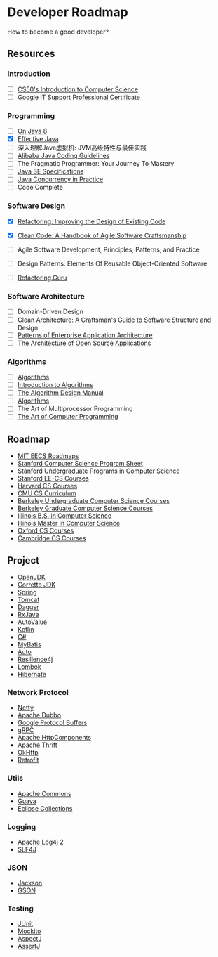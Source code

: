 # Developer Roadmap

How to become a good developer?

## Resources

### Introduction

- [ ] [CS50's Introduction to Computer Science](https://www.edx.org/course/introduction-computer-science-harvardx-cs50x)
- [ ] [Google IT Support Professional Certificate](https://www.coursera.org/professional-certificates/google-it-support)

### Programming

- [ ] [On Java 8](https://www.onjava8.com/)
- [X] [Effective Java](https://sjsdfg.github.io/effective-java-3rd-chinese/)
- [ ] 深入理解Java虚拟机: JVM高级特性与最佳实践
- [ ] [Alibaba Java Coding Guidelines](https://github.com/alibaba/p3c)
- [ ] The Pragmatic Programmer: Your Journey To Mastery
- [ ] [Java SE Specifications](https://docs.oracle.com/javase/specs/index.html)
- [ ] [Java Concurrency in Practice](https://jcip.net/)
- [ ] Code Complete

### Software Design

- [X] [Refactoring: Improving the Design of Existing Code](https://refactoring.com/)
- [X] [Clean Code: A Handbook of Agile Software Craftsmanship](http://cleancoder.com)
- [ ] Agile Software Development, Principles, Patterns, and Practice
- [ ] Design Patterns: Elements Of Reusable Object-Oriented Software
- [ ] [Refactoring.Guru](https://refactoring.guru/)


### Software Architecture

- [ ] Domain-Driven Design
- [ ] Clean Architecture: A Craftsman's Guide to Software Structure and Design
- [ ] [Patterns of Enterprise Application Architecture](https://www.martinfowler.com/books/eaa.html)
- [ ] [The Architecture of Open Source Applications](http://aosabook.org/)

### Algorithms

- [ ] [Algorithms](https://algs4.cs.princeton.edu/home/)
- [ ] [Introduction to Algorithms](https://mitpress.mit.edu/books/introduction-algorithms-fourth-edition)
- [ ] [The Algorithm Design Manual](http://www.algorist.com/)
- [ ] [Algorithms](http://jeffe.cs.illinois.edu/teaching/algorithms/)
- [ ] The Art of Multiprocessor Programming
- [ ] [The Art of Computer Programming](https://www-cs-faculty.stanford.edu/~knuth/taocp.html)

## Roadmap

* [MIT EECS Roadmaps](https://www.eecs.mit.edu/docs/ug/freshman_roadmaps.pdf)
* [Stanford Computer Science Program Sheet](https://cs.stanford.edu/degrees/undergrad/ProgramSheets.shtml)
* [Stanford Undergraduate Programs in Computer Science](https://exploredegrees.stanford.edu/schoolofengineering/computerscience/#courseinventory)
* [Stanford EE-CS Courses](https://ee.stanford.edu/eecs)
* [Harvard CS Courses](https://harvardcs.info/concentration/courses/)
* [CMU CS Curriculum](https://www.csd.cs.cmu.edu/academics/undergraduate/requirements)
* [Berkeley Undergraduate Computer Science Courses](http://guide.berkeley.edu/undergraduate/degree-programs/computer-science/#coursestext)
* [Berkeley Graduate Computer Science Courses](http://guide.berkeley.edu/graduate/degree-programs/computer-science/#coursestext)
* [Illinois B.S. in Computer Science](https://cs.illinois.edu/academics/undergraduate/degree-program-options/bs-computer-science)
* [Illinois Master in Computer Science](https://cs.illinois.edu/academics/graduate/ms-program)
* [Oxford CS Courses](https://www.cs.ox.ac.uk/teaching/courses/)
* [Cambridge CS Courses](https://www.cl.cam.ac.uk/teaching/2021/)

## Project

* [OpenJDK](http://openjdk.java.net/)
* [Corretto JDK](https://github.com/corretto)
* [Spring](https://github.com/spring-projects)
* [Tomcat](https://github.com/apache/tomcat)
* [Dagger](https://github.com/google/dagger)
* [RxJava](https://github.com/ReactiveX/RxJava)
* [AutoValue](https://github.com/google/auto/tree/master/value)
* [Kotlin](https://kotlinlang.org/api/latest/jvm/stdlib/kotlin.collections/)
* [C#](https://referencesource.microsoft.com/#mscorlib,namespaces)
* [MyBatis](https://github.com/mybatis/mybatis-3)
* [Auto](https://github.com/google/auto)
* [Resilience4j](https://github.com/resilience4j/resilience4j)
* [Lombok](https://github.com/projectlombok/lombok)
* [Hibernate](https://github.com/hibernate/)

### Network Protocol

* [Netty](https://github.com/netty/netty)
* [Apache Dubbo](https://github.com/apache/dubbo)
* [Google Protocol Buffers](https://github.com/protocolbuffers/protobuf)
* [gRPC](https://github.com/grpc)
* [Apache HttpComponents](https://hc.apache.org/)
* [Apache Thrift](https://github.com/apache/thrift)
* [OkHttp](https://github.com/square/okhttp/)
* [Retrofit](https://github.com/square/retrofit)

### Utils

* [Apache Commons](https://commons.apache.org/)
* [Guava](https://github.com/google/guava)
* [Eclipse Collections](https://github.com/eclipse/eclipse-collections)

### Logging

* [Apache Log4j 2](https://github.com/apache/logging-log4j2)
* [SLF4J](https://github.com/qos-ch/slf4j)

### JSON

* [Jackson](https://github.com/FasterXML/jackson)
* [GSON](https://github.com/google/gson)

### Testing

* [JUnit](https://github.com/junit-team)
* [Mockito](https://github.com/mockito/mockito)
* [AspectJ](https://github.com/eclipse/org.aspectj)
* [AssertJ](https://github.com/assertj/assertj)
